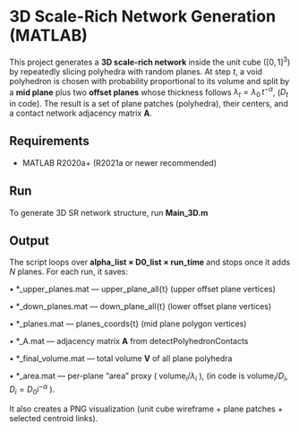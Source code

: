 # 3D Scale-Rich Network Generation (MATLAB)
This project generates a **3D scale-rich network** inside the unit cube $([0,1]^3$) by repeatedly slicing polyhedra with random planes. At step *t*, a void polyhedron is chosen with probability proportional to its volume and split by a **mid plane** plus two **offset planes** whose thickness follows
$\lambda_t = \lambda_0 \, t^{-\alpha}$, ($D_t$ in code).
The result is a set of plane patches (polyhedra), their centers, and a contact network adjacency matrix **A**.

## Requirements
- MATLAB R2020a+ (R2021a or newer recommended)

## Run
To generate 3D SR network structure, run **Main_3D.m**

## Output
The script loops over **alpha_list × D0_list × run_time** and stops once it adds $N$ planes. For each run, it saves:
	
  •	*_upper_planes.mat — upper_plane_all{t} (upper offset plane vertices)
  
  •	*_down_planes.mat — down_plane_all{t} (lower offset plane vertices)
  
  •	*_planes.mat — planes_coords{t} (mid plane polygon vertices)
  
  •	*_A.mat — adjacency matrix **A** from detectPolyhedronContacts
  
  •	*_final_volume.mat — total volume **V** of all plane polyhedra
  
  •	*_area.mat — per-plane “area” proxy ( $\text{volume}_i / \lambda_i$ ), (in code is $\text{volume}_i / D_i$, $D_i = D_0i^{-\alpha}$ ).

It also creates a PNG visualization (unit cube wireframe + plane patches + selected centroid links).
